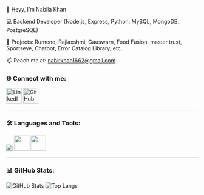 

<!--
**NabilaKhan211/NabilaKhan211** is a ✨ _special_ ✨ repository because its `README.md` (this file) appears on your GitHub profile.

Here are some ideas to get you started:

- 🔭 I’m currently working on ...
- 🌱 I’m currently learning ...
- 👯 I’m looking to collaborate on ...
- 🤔 I’m looking for help with ...
- 💬 Ask me about ...
- 📫 How to reach me: ...
- 😄 Pronouns: ...
- ⚡ Fun fact: ...
-->

👋 Heyy, I’m Nabila Khan

💻 Backend Developer (Node.js, Express, Python, MySQL,  MongoDB, PostgreSQL)

🚀 Projects: Rumeno, Rajlaxshmi, Gauswarn, Food Fusion, master trust, Sportseye, Chatbot, Error Catalog Library, etc.

📫 Reach me at: nabirkhan1662@gmail.com

### 🌐 Connect with me:
<p align="left">
<a href="https://www.linkedin.com/in/nabila-khan-8b97a2364/" target="blank">
  <img src="https://skillicons.dev/icons?i=linkedin" alt="LinkedIn" width="40" height="40"/>
</a>
<a href="https://github.com/NabilaKhan211" target="blank">
  <img src="https://skillicons.dev/icons?i=github" alt="GitHub" width="40" height="40"/>
</a>
</p>

---

### 🛠️ Languages and Tools:
<p align="left">
<img src="https://skillicons.dev/icons?i=javascript,nodejs,express,python,mongodb,mysql,git,github,docker" />
<img src="https://img.shields.io/badge/Zoho-FF0000?style=for-the-badge&logo=zoho&logoColor=white" height="40"/>
<img src="https://img.shields.io/badge/Microsoft%20Teams-6264A7?style=for-the-badge&logo=microsoftteams&logoColor=white" height="40"/>
</p>

---

### 📊 GitHub Stats:
![GitHub Stats](https://github-readme-stats.vercel.app/api?username=NabilaKhan211&show_icons=true&theme=radical)
![Top Langs](https://github-readme-stats.vercel.app/api/top-langs/?username=NabilaKhan211&layout=compact&theme=radical)

